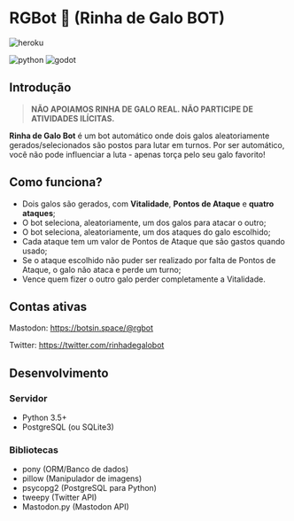 # RGBot :rooster: (Rinha de Galo BOT)

![heroku](https://img.shields.io/static/v1?label=heroku&message=deployed&color=success&style=flat-square&logo=heroku)
<!-- The Heroku badge is static because it's deployed via Heroku Scheduler -->
![python](https://img.shields.io/badge/python-3.5%2B-blue.svg?style=flat-square)
![godot](https://img.shields.io/badge/Godot-3.1%2B-blue.svg?style=flat-square)

## Introdução

>**NÃO APOIAMOS RINHA DE GALO REAL. NÃO PARTICIPE DE ATIVIDADES ILÍCITAS.**

**Rinha de Galo Bot** é um bot automático onde dois galos aleatoriamente gerados/selecionados são postos para lutar em turnos.
Por ser automático, você não pode influenciar a luta - apenas torça pelo seu galo favorito!

## Como funciona?

- Dois galos são gerados, com **Vitalidade**, **Pontos de Ataque** e **quatro ataques**;
- O bot seleciona, aleatoriamente, um dos galos para atacar o outro;
- O bot seleciona, aleatoriamente, um dos ataques do galo escolhido;
- Cada ataque tem um valor de Pontos de Ataque que são gastos quando usado;
- Se o ataque escolhido não puder ser realizado por falta de Pontos de Ataque, o galo não ataca e perde um turno;
- Vence quem fizer o outro galo perder completamente a Vitalidade.

## Contas ativas

Mastodon: https://botsin.space/@rgbot

Twitter: https://twitter.com/rinhadegalobot

## Desenvolvimento

### Servidor

- Python 3.5+
- PostgreSQL (ou SQLite3)

### Bibliotecas

- pony (ORM/Banco de dados)
- pillow (Manipulador de imagens)
- psycopg2 (PostgreSQL para Python)
- tweepy (Twitter API)
- Mastodon.py (Mastodon API)
